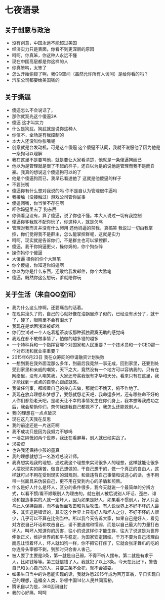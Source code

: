 七夜语录
===================================

关于创意与政治
-----------------------------------
* 没有创意，中国永远不能超过美国
* 经济实力只是表面，你看不到更深层的原因
* 呵呵，你真笨，你这种人永远不懂
* 现在中国高层都是你这样的人
* 你真笨呐，太笨了
* 怎么开始偷窥了啊，我QQ空间（虽然允许所有人访问）是给你看的吗？
* 汽车公司都要给美国钱的

关于撕逼
-----------------------------------
* 傻逼怎么不会说话了，
* 那你就观光这个傻逼3A
* 傻逼 这才叫实力
* 什么是狗屁，狗屁就是说你这种人
* 你信不，全场是有我控制的
* 本大人还没叫你张嘴呢
* 创意就是台发动机，可是这个傻逼 这个傻逼不认同，我就不说服他了因为他是一条狗可以理解
* 我在这里不是要骂他，就是要让大家看清楚，他就是一条傻逼狗而已
* 他以为是管理就是很了不起的样子，还自以为是的说他是管理而我不是而自豪。我真的想说这个傻逼狗可以的了
* 他是个傻逼狗而已，我早已看透他了 这就是他傻逼的样子
* 不要张嘴
* 傻逼你有什么想对我说的吗 你不是自认为管理很牛逼吗
* 我接触（没接触过）游戏公司管你屁事
* 傻逼闭嘴，你当爹不存在啊
* 吓你妈逼里去了 狗东西
* 你俩看见没有，算了傻逼，说了你也不懂，本大人说过一切有我控制
* 傻逼你爹我就不配你玩了，你这种人，就是欠骂
* 管理对我而言并没有什么卵用 还他妈逼的禁我，真搞笑 我说过一切由我掌控，你们觉得我不是群主，怎么能掌控群呢，这就是实力
* 呵呵，现实就是告诉你们，不是群主也可以掌控群，
* 傻逼，我干你妈逼更火，操你妈的，你个狗杂碎
* 操你妈你个傻逼
* 大傻逼 操你妈你个大煞笔
* 你个傻逼，你知道你妈逼啊
* 你以为你是什么东西，还敢给我发邮件，你个大煞笔
* 傻逼，既然你这么想玩，爹就陪你玩

关于生活（来自QQ空间）
-----------------------------------
* 我为什么这么惨啊，还要痛苦的活着。
* 在现实滚久了的，自己的心就好像在油锅里炸了似的，已经没有水分了，就干了，硬了，眼睛里不会有泪水了
* 我现在是龙困浅滩被虾戏
* 你们尝试过一个人吃着粗茶淡饭那种孤独寂寞无助的感觉吗
* 我现在都不敢做事情了，怕做的越多错的越多
* 一个特种兵和一个指挥官哪个对国家和人民重要？一个技术员和一个CEO那一个对市场和就业率重要？
* 2015年6月23日 我在众筹网的申请融资计划失败
* 一想到我在我外面混那么多年，到最后我竟然一事无成，回到家里，还要到处受到家里和亲戚的嘲笑，天下之大，竟然没有一个地方可以容纳我的，只有在网络里，没有人嘲笑我，大家还夸奖我很有才华和天分。看来只有在这里，我才能找到一点点的自尊心跟成就感。
* 我做任何事，都顺着自己的良心去做，那就仰不愧天，俯不作地了。
* 我现在放弃理想和梦想了，要怨就怨老天吧，我命运多舛，还有哪些命不好的人你们都怨老天吧，是老天让不幸的事情发生在你们身上，我本想等我成功之后，我会帮助你们，奈何我连我自己都救不了，我怎么还能救别人。
* 我i的理想在一点点破灭
* 现在这几天我在反思
* 我的前途还是一片迷茫啊
* 我不成功只是因为我努力不够吗
* 一墙之隔恍如两个世界，我还在看屏幕，别人就已经实战了。
* 求投资
* 也许我还保持小孩的童真
* 我的理想就想当一名游戏总设计师。
* 我真想实现我的理想，通过我这个理想来实现很多人的理想，这样就能让很多人摆脱现实的痛苦，做自己想做的，干自己想干的，做一个真正的自由人，这样就可以不用在受到现实的潜规则，和做违背自己事情和说违心的话，也不用带一张面具来伪装自己，更不用在受到内心的矛盾和煎熬。
* 什么是好人什么是坏人，区分的条件很多，我今天就说一个最简单的分辨方式，以看不惯/看不顺眼别人为理由的，就在别人被后说别人坏话、歪曲、诽谤和捏造事实的人就一定坏人，因为如果是好人，如果看不惯别人，好人只会与此人保持距离，而不会当面攻击和背后攻击。有人说世界上不好不坏的人最多，其实这是错误的，其实这个世界上只有好人和坏人之分，不好不坏的人很少，几乎可以不算在比例当中。所以我今天告诉大家，如果自己是好人，看见对方说自己坏话和攻击自己，请不要退缩和懦弱，而是以自己最大的力量打击坏人，叫坏人知道你的厉害，往小的说这样你才能生存，往大了说这是为世界伸张正义，维护世界的和平与稳定，为国家安定团结。千万不要为自己找理由而忍让惯着坏人，坏人就如狗一样，你不把它打疼了，它就会张牙舞爪的吃的你连骨头宰都不剩，到那时只会害人害己。
* 被人耍了主要是3条，第一就是自己弱，不得不听人摆布。第二就是有求于人，比如钱等等。第三就信错了人。我就犯了以上3条。今天在此记下，警告自己和关心自己的人，只要三条不全犯，就不会被耍。
* 如果生日当中的许愿能实现的话，我就许愿2015年成为百万富翁，早日实现自己的理想，造福全人类，带领中国14亿人民共同富裕。
* 腾讯自以为是，360固闭自封
* 我的心好痛，呵呵
